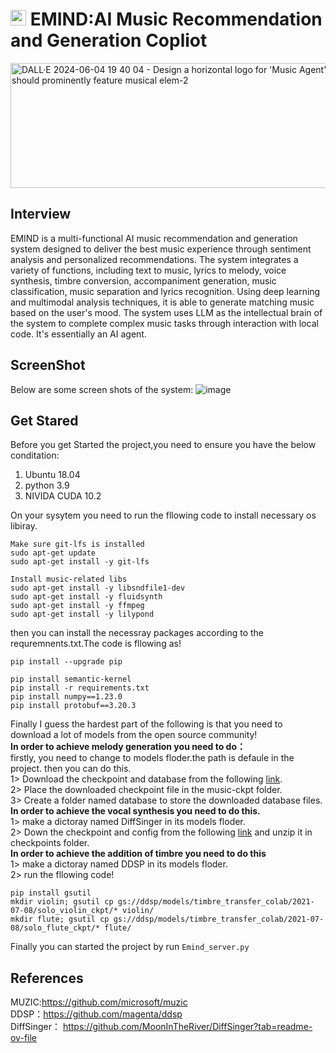 #  <img width="25" height=25 alt="DALL·E" src="https://github.com/sfdeggb/Emind/assets/95692531/77fd75ca-9ab9-4746-8a01-966f8c1902e0"> EMIND:AI Music Recommendation and Generation Copliot
<img width="1000" height=200 alt="DALL·E 2024-06-04 19 40 04 - Design a horizontal logo for 'Music Agent', an AI-powered music recommendation and generation system  The logo should prominently feature musical elem-2" src="https://github.com/sfdeggb/Emind/assets/95692531/342e8269-3b7b-469c-a0cc-7a10a4b52725">


## Interview
EMIND is a multi-functional AI music recommendation and generation system designed to deliver the best music experience through sentiment analysis and personalized recommendations. The system integrates a variety of functions, including text to music, lyrics to melody, voice synthesis, timbre conversion, accompaniment generation, music classification, music separation and lyrics recognition. Using deep learning and multimodal analysis techniques, it is able to generate matching music based on the user's mood. The system uses LLM as the intellectual brain of the system to complete complex music tasks through interaction with local code. It's essentially an AI agent.
## ScreenShot
Below are some screen shots of the system:
![image](https://github.com/sfdeggb/Emind/assets/95692531/fa7ebdb0-8a38-4eee-98a4-d9f78c1144f6)

## Get Stared 
Before you get Started the project,you need to ensure you have the below conditation:
1. Ubuntu 18.04
2. python 3.9
3. NIVIDA CUDA 10.2

On your sysytem you need to run the fllowing code to install necessary os libiray.<br>
``` 
Make sure git-lfs is installed
sudo apt-get update
sudo apt-get install -y git-lfs

Install music-related libs
sudo apt-get install -y libsndfile1-dev
sudo apt-get install -y fluidsynth
sudo apt-get install -y ffmpeg
sudo apt-get install -y lilypond
```

then you can install the necessray packages according to the requremnents.txt.The code is fllowing as!

```
pip install --upgrade pip

pip install semantic-kernel
pip install -r requirements.txt
pip install numpy==1.23.0
pip install protobuf==3.20.3
```

Finally I guess the hardest part of the following is that you need to download a lot of models from the open source community!<br>
**In order to achieve melody generation you need to do：** <br>
firstly, you need to change to models floder.the path is defaule in the project.
then you can do this.  
1> Download the checkpoint and database from the following [link](https://drive.google.com/drive/folders/1TpWOMlRAaUL-R6CRLWfZK1ZeE1VCaubp).  
2> Place the downloaded checkpoint file in the music-ckpt folder.  
3> Create a folder named database to store the downloaded database files.<br>
**In order to achieve the vocal synthesis you need to do this.** <br>
1> make a dictoray named DiffSinger in its models floder.  
2> Down the checkpoint and config from the following [link](https://github.com/MoonInTheRiver/DiffSinger/releases/download/pretrain-model/0228_opencpop_ds100_rel.zip) and unzip it in checkpoints folder. <br>
**In order to achieve the addition of timbre you need to do this**<br>
1> make a dictoray named DDSP in its models floder.  
2> run the fllowing code!  
```
pip install gsutil
mkdir violin; gsutil cp gs://ddsp/models/timbre_transfer_colab/2021-07-08/solo_violin_ckpt/* violin/
mkdir flute; gsutil cp gs://ddsp/models/timbre_transfer_colab/2021-07-08/solo_flute_ckpt/* flute/
```
Finally you can started the project by run `Emind_server.py`

## References
MUZIC:https://github.com/microsoft/muzic<br>
DDSP：https://github.com/magenta/ddsp<br>
DiffSinger： https://github.com/MoonInTheRiver/DiffSinger?tab=readme-ov-file<br>
